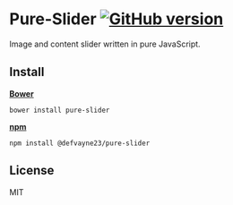 # Pure-Slider [![GitHub version](https://badge.fury.io/gh/defvayne23%2FPure-Slider.svg)](https://badge.fury.io/gh/defvayne23%2FPure-Slider)

Image and content slider written in pure JavaScript.

## Install

**[Bower](http://bower.io/)**
```shell
bower install pure-slider
```

**[npm](https://www.npmjs.org/)**
```shell
npm install @defvayne23/pure-slider
```

## License

MIT

